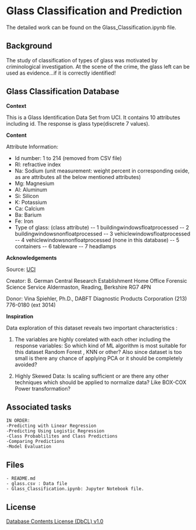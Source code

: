 # Glass Classification and Prediction
The detailed work can be found on the Glass_Classification.ipynb file.
## Background 

The study of classification of types of glass was motivated by criminological investigation. At the scene of the crime, the glass left can be used as evidence...if it is correctly identified!

## Glass Classification Database

**Context**

This is a Glass Identification Data Set from UCI. It contains 10 attributes including id. The response is glass type(discrete 7 values).

**Content**

Attribute Information:

 * Id number: 1 to 214 (removed from CSV file)
 * RI: refractive index
 * Na: Sodium (unit measurement: weight percent in corresponding oxide, as are attributes all the below mentioned attributes)
 * Mg: Magnesium
 * Al: Aluminum
 * Si: Silicon
 * K: Potassium
 * Ca: Calcium
 * Ba: Barium
 * Fe: Iron
 * Type of glass: (class attribute)
    -- 1 buildingwindowsfloatprocessed 
    -- 2 buildingwindowsnonfloatprocessed 
    -- 3 vehiclewindowsfloatprocessed
    -- 4 vehiclewindowsnonfloatprocessed (none in this database)
    -- 5 containers
    -- 6 tableware
    -- 7 headlamps

**Acknowledgements**


Source: [UCI](https://archive.ics.uci.edu/ml/datasets/Glass+Identification)


Creator:
B. German
Central Research Establishment
Home Office Forensic Science Service
Aldermaston, Reading, Berkshire RG7 4PN

Donor:
Vina Spiehler, Ph.D., DABFT
Diagnostic Products Corporation
(213) 776-0180 (ext 3014)

**Inspiration**

Data exploration of this dataset reveals two important characteristics :
1) The variables are highly corelated with each other including the response variables:
So which kind of ML algorithm is most suitable for this dataset Random Forest , KNN or other? Also since dataset is too small is there any chance of applying PCA or it should be completely avoided?

2) Highly Skewed Data:
Is scaling sufficient or are there any other techniques which should be applied to normalize data? Like BOX-COX Power transformation?

## Associated tasks

	IN ORDER:
    -Predicting with Linear Regression
    -Predicting Using Logistic Regression
    -Class Probablilites and Class Predictions
    -Comparing Predictions
    -Model Evaluation
		


## Files

	- README.md
	- glass.csv : Data file
    - Glass_Classification.ipynb: Jupyter Notebook file.


## License
[Database Contents License (DbCL) v1.0](https://opendatacommons.org/licenses/dbcl/1.0/)
